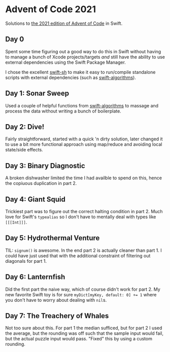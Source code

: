 # Advent of Code 2021

Solutions to [the 2021 edition of Advent of Code](https://adventofcode.com/2021) in Swift.

## Day 0

Spent some time figuring out a good way to do this in Swift without having to manage a bunch
of Xcode projects/targets _and_ still have the ability to use external dependencies using the
Swift Package Manager.

I chose the excellent [swift-sh](https://github.com/mxcl/swift-sh) to make it easy to run/compile
standalone scripts with external dependencies (such as [swift-algorithms](https://github.com/apple/swift-algorithms)).

## Day 1: Sonar Sweep

Used a couple of helpful functions from [swift-algorithms](https://github.com/apple/swift-algorithms)
to massage and process the data without writing a bunch of boilerplate.

## Day 2: Dive!

Fairly straightforward, started with a quick 'n dirty solution, later changed it to use a bit more functional approach
using map/reduce and avoiding local state/side effects.

## Day 3: Binary Diagnostic

A broken dishwasher limited the time I had availble to spend on this, hence the copiuous duplication in part 2.

## Day 4: Giant Squid

Trickiest part was to figure out the correct halting condition in part 2. Much love for Swift's `typealias` so I don't
have to mentally deal with types like `[[[Int]]]`.

## Day 5: Hydrothermal Venture

TIL: `signum()` is awesome. In the end part 2 is actually cleaner than part 1. I could have just used that with the
additional constraint of filtering out diagonals for part 1.

## Day 6: Lanternfish

Did the first part the naive way, which of course didn't work for part 2. My new favorite Swift toy is for sure
`myDict[myKey, default: 0] += 1` where you don't have to worry about dealing with `nil`s.

## Day 7: The Treachery of Whales

Not too sure about this. For part 1 the median sufficed, but for part 2 I used the average, but the rounding was off
such that the sample input would fail, but the actual puzzle input would pass. "Fixed" this by using a custom rounding.